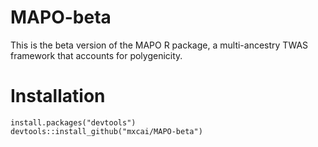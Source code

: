 # MAPO-beta
This is the beta version of the MAPO R package, a multi-ancestry TWAS framework that accounts for polygenicity.

# Installation
```
install.packages("devtools")
devtools::install_github("mxcai/MAPO-beta")
```
